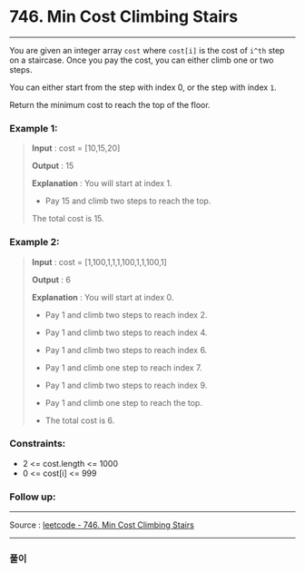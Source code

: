# 746. Min Cost Climbing Stairs

-- --
You are given an integer array `cost` where `cost[i]` is the cost of `i^th` step on a staircase. Once you pay
the cost, you can either climb one or two steps.

You can either start from the step with index 0, or the step with index `1`.

Return the minimum cost to reach the top of the floor.

### Example 1:

> **Input** : cost = [10,15,20]
>
> **Output** : 15
>
> **Explanation** :  You will start at index 1.
>
> - Pay 15 and climb two steps to reach the top.
>
> The total cost is 15.

### Example 2:

> **Input** : cost = [1,100,1,1,1,100,1,1,100,1]
>
> **Output** : 6
>
> **Explanation** :  You will start at index 0.
> 
> - Pay 1 and climb two steps to reach index 2.
>  
> - Pay 1 and climb two steps to reach index 4.
>  
> - Pay 1 and climb two steps to reach index 6.
>  
> - Pay 1 and climb one step to reach index 7.
>  
> - Pay 1 and climb two steps to reach index 9.
>  
> - Pay 1 and climb one step to reach the top.
> 
> - The total cost is 6.

### Constraints:

* 2 <= cost.length <= 1000
* 0 <= cost[i] <= 999

### Follow up:

-- --
Source : [leetcode - 746. Min Cost Climbing Stairs](https://leetcode.com/problems/min-cost-climbing-stairs/)

-- --

### 풀이
